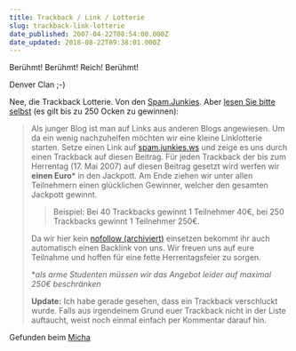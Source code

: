 ```yaml
---
title: Trackback / Link / Lotterie
slug: trackback-link-lotterie
date_published: 2007-04-22T08:54:00.000Z
date_updated: 2018-08-22T09:38:01.000Z
---
```


Berühmt! Berühmt! Reich! Berühmt!

Denver Clan ;-)

Nee, die Trackback Lotterie. Von den [Spam.Junkies](http://spam.junkies.ws/2007/04/16/gewinne-250e-bei-der-linklotterie/). Aber [lesen Sie bitte selbst](http://spam.junkies.ws/2007/04/16/gewinne-250e-bei-der-linklotterie/trackback/) (es gilt bis zu 250 Ocken zu gewinnen):

>  Als junger Blog ist man auf Links aus anderen Blogs angewiesen. Um da ein wenig nachzuhelfen möchten wir eine kleine Linklotterie starten.
> Setze einen Link auf [spam.junkies.ws](http://spam.junkies.ws/) und zeige es uns durch einen Trackback auf diesen Beitrag. Für jeden Trackback der bis zum Herrentag (17. Mai 2007) auf diesen Beitrag gesetzt wird werfen wir **einen Euro*** in den Jackpott. Am Ende ziehen wir unter allen Teilnehmern einen glücklichen Gewinner, welcher den gesamten Jackpott gewinnt.
> 
> > Beispiel: Bei 40 Trackbacks gewinnt 1 Teilnehmer 40€, bei 250 Trackbacks gewinnt 1 Teilnehmer 250€.
> 
> 
> Da wir hier kein [nofollow (archiviert)](http://web.archive.org/web/20070426034757/http://www.no-nofollow.net:80/) einsetzen bekommt ihr auch automatisch einen Backlink von uns.
> Wir freuen uns auf eure Teilnahme und hoffen für eine fette Herrentagsfeier zu sorgen.
> 
> **als arme Studenten müssen wir das Angebot leider auf maximal 250€ beschränken*
> 
> **Update:** Ich habe gerade gesehen, dass ein Trackback verschluckt wurde. Falls aus irgendeinem Grund euer Trackback nicht in der Liste auftaucht, weist noch einmal einfach per Kommentar darauf hin.

Gefunden beim [Micha](http://weblog.micha-schmidt.net/2007/04/20/blog-promotion-per-linklotterie/)
